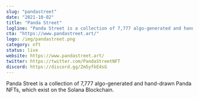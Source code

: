 ```yaml
---
slug: "pandastreet"
date: "2021-10-02"
title: "Panda Street"
logline: "Panda Street is a collection of 7,777 algo-generated and hand-drawn Panda NFTs, which exist on the Solana Blockchain."
cta: "https://www.pandastreet.art/"
logo: /img/pandastreet.png
category: nft
status: live
website: https://www.pandastreet.art/
twitter: https://twitter.com/PandaStreetNFT
discord: https://discord.gg/Zm5yfkE4sG
---
```


Panda Street is a collection of 7,777 algo-generated and hand-drawn Panda NFTs, which exist on the Solana Blockchain.
